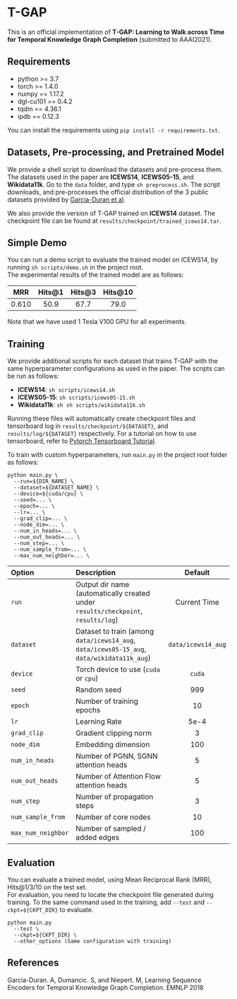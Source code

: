 # T-GAP

This is an official implementation of **T-GAP: Learning to Walk across Time for Temporal Knowledge Graph Completion** (submitted to AAAI2021).

## Requirements
* python >= 3.7
* torch >= 1.4.0
* numpy == 1.17.2
* dgl-cu101 == 0.4.2
* tqdm == 4.36.1
* ipdb == 0.12.3

You can install the requirements using `pip install -r requirements.txt`.

## Datasets, Pre-processing, and Pretrained Model
We provide a shell script to download the datasets and pre-process them. The datasets used in the paper are **ICEWS14**, **ICEWS05-15**, and **Wikidata11k**.
Go to the `data` folder, and type `sh preprocess.sh`.
The script downloads, and pre-processes the official distribution of the 3 public datasets provided by [Garcia-Duran et al](https://github.com/nle-ml/mmkb/tree/master/TemporalKGs).

We also provide the version of T-GAP trained on **ICEWS14** dataset. The checkpoint file can be found at `results/checkpoint/trained_icews14.tar`.

## Simple Demo
You can run a demo script to evaluate the trained model on ICEWS14, by running `sh scripts/demo.sh` in the project root.  
The experimental results of the trained model are as follows:

|**MRR**|**Hits@1**|**Hits@3**|**Hits@10**|
|:------:|:--------:|:--------:|:---------:|
|0.610|50.9|67.7|79.0|

Note that we have used 1 Tesla V100 GPU for all experiments.

## Training
We provide additional scripts for each dataset that trains T-GAP with the same hyperparameter configurations as used in the paper.
The scripts can be run as follows: 
- **ICEWS14**: `sh scripts/icews14.sh` 
- **ICEWS05-15**: `sh scripts/icews05-15.sh`
- **Wikidata11k**: `sh sh scripts/wikidata11k.sh`

Running these files will automatically create checkpoint files and tensorboard log in `results/checkpoint/${DATASET}`, and `results/log/${DATASET}` respectively. For a tutorial on how to use tensorboard, refer to [Pytorch Tensorboard Tutorial](https://pytorch.org/docs/stable/tensorboard.html).

To train with custom hyperparameters, run `main.py` in the project root folder as follows:
```shell
python main.py \
  --run=${DIR_NAME} \
  --dataset=${DATASET_NAME} \
  --device=${cuda/cpu} \
  --seed=... \
  --epoch=... \
  --lr=... \
  --grad_clip=... \
  --node_dim=... \
  --num_in_heads=... \
  --num_out_heads=... \
  --num_step=... \
  --num_sample_from=... \
  --max_num_neighbor=... \
```

| **Option** | **Description** | **Default** |
|:--- | :--- | :---: |
|`run`| Output dir name (automatically created under `results/checkpoint`, `results/log`) | Current Time |
|`dataset`| Dataset to train (among `data/icews14_aug`, `data/icews05-15_aug`, `data/wikidata11k_aug`) | `data/icews14_aug`|
|`device`| Torch device to use (`cuda` or `cpu`) | `cuda`|
|`seed`| Random seed | 999 |
|`epoch`| Number of training epochs | 10 |
|`lr` | Learning Rate | 5e-4 |
|`grad_clip`| Gradient clipping norm | 3 |
|`node_dim`| Embedding dimension | 100 |
|`num_in_heads`| Number of PGNN, SGNN attention heads | 5 |
|`num_out_heads`| Number of Attention Flow attention heads | 5 |
|`num_step`| Number of propagation steps | 3 |
|`num_sample_from`| Number of core nodes | 10 |
|`max_num_neighbor`| Number of sampled / added edges | 100 |

## Evaluation
You can evaluate a trained model, using Mean Reciprocal Rank (MRR), Hits@1/3/10 on the test set.  
For evaluation, you need to locate the checkpoint file generated during training.
To the same command used in the training, add `--test` and `--ckpt=${CKPT_DIR}` to evaluate.

```shell
python main.py
  --test \
  --ckpt=${CKPT_DIR} \
  --other_options (Same configuration with training)
```


## References
Garcia-Duran. A, Dumancic. S, and Niepert. M, Learning Sequence Encoders for Temporal Knowledge Graph Completion. EMNLP 2018
